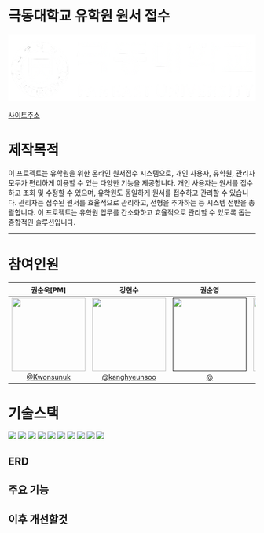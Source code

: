 # 극동대학교 유학원 원서 접수

![대학로고](https://github.com/kanghyeunsoo/readmepratice/blob/main/kdulogo_white.png?raw=true)

[사이트주소](https://international.kdu.ac.kr/applicant/main)

# 제작목적

이 프로젝트는 유학원을 위한 온라인 원서접수 시스템으로, 개인 사용자, 유학원, 관리자 모두가 편리하게 이용할 수 있는 다양한 기능을 제공합니다. 개인 사용자는 원서를 접수하고 조회 및 수정할 수 있으며, 유학원도 동일하게 원서를 접수하고 관리할 수 있습니다. 관리자는 접수된 원서를 효율적으로 관리하고, 전형을 추가하는 등 시스템 전반을 총괄합니다. 이 프로젝트는 유학원 업무를 간소화하고 효율적으로 관리할 수 있도록 돕는 종합적인 솔루션입니다.

-----

# 참여인원



<div align="center">

|                                                                  **권순욱[PM]**                                                                  |                                                                  **강현수**                                                                  |                                                                  **권순영**                                                                                     |                                                                  **임형준**                                                                      |
|:-------------------------------------------------------------------------------------------------------:|:------------------------------------------------------------------------------------------------------------------------:|:-------------------------------------------------------------------------------------------------------------------------:|:-------------------------------------------------------------------------------------------------------------------------:|
| [<img src="https://avatars.githubusercontent.com/u/163942668?v=4" height=150 width=150> <br/> @Kwonsunuk](https://github.com/Kwonsunuk) | [<img src="https://avatars.githubusercontent.com/u/163082998?v=4" height=150 width=150> <br/> @kanghyeunsoo](https://github.com/kanghyeunsoo) | [<img src="https://avatars.githubusercontent.com/u/44068819?s=400&u=a1b8a0231ed86addc10bbfbac63eee55d03cca41&v=4" height=150 width=150> <br/> @]() | [<img src="https://avatars.githubusercontent.com/u/44068819?s=400&u=a1b8a0231ed86addc10bbfbac63eee55d03cca41&v=4" height=150 width=150> <br/> @eustass99](https://github.com/eustass99) |

</div>


# 기술스택

<div>
<img src="https://img.shields.io/badge/Java-F7DF1E?style=flat-square"/>

<img src="https://img.shields.io/badge/HTML5-E34F26?style=flat-square&logo=HTML5&logoColor=ffffff"/>

<img src="https://img.shields.io/badge/CSS-1572B6?style=flat-square&logo=CSS3&logoColor=ffffff"/>

<img src="https://img.shields.io/badge/JavaScript-F7DF1E?style=flat-square&logo=JavaScript&logoColor=ffffff"/>

<img src="https://img.shields.io/badge/Bootstrap-7952B3?style=flat-square&logo=Bootstrap&logoColor=white"/>

<img src="https://img.shields.io/badge/Apache Tomcat-F8DC75?style=flat-square&logo=Apache Tomcat&logoColor=black"/>

<img src="https://img.shields.io/badge/jQuery-0769AD?style=flat-square&logo=jQuery&logoColor=white"/> 

<img src="https://img.shields.io/badge/intellijidea-000000?style=flat&logo=intellijidea&logoColor=white"/>

<img src="https://img.shields.io/badge/mysql-4479A1?style=flat&logo=mysql&logoColor=white"/>

<img src="https://img.shields.io/badge/jsp?style=flat-square"/>

</div>

## ERD

## 주요 기능

## 이후 개선할것
